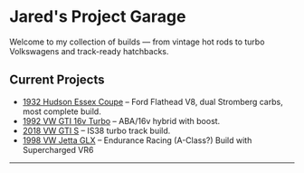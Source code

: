# Jared's Project Garage

Welcome to my collection of builds — from vintage hot rods to turbo Volkswagens and track-ready hatchbacks.

## Current Projects
- [1932 Hudson Essex Coupe](cars/hudson-essex.md) – Ford Flathead V8, dual Stromberg carbs, most complete build.
- [1992 VW GTI 16v Turbo](cars/mk2-16vt.md) – ABA/16v hybrid with boost.
- [2018 VW GTI S](cars/mk7-5-gti.md) – IS38 turbo track build.
- [1998 VW Jetta GLX](cars/vr6-jetta.md) – Endurance Racing (A-Class?) Build with Supercharged VR6

---
